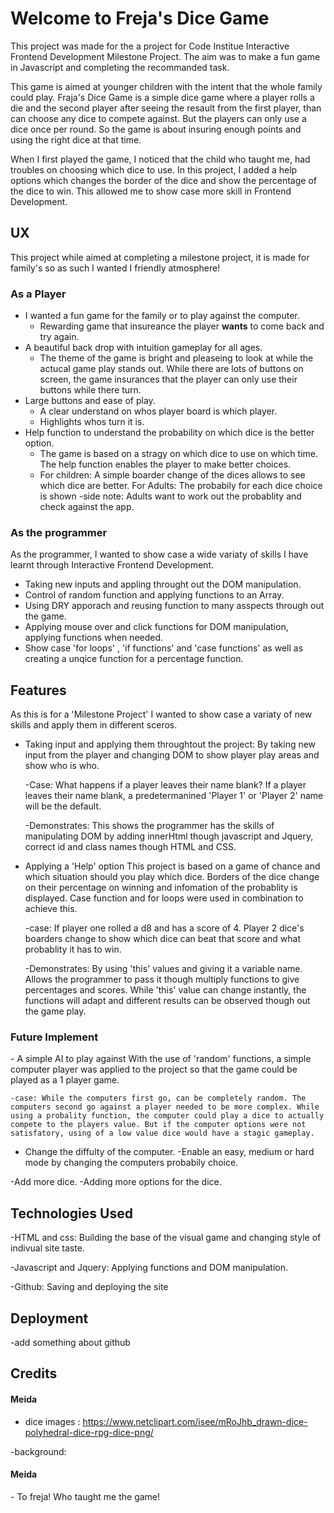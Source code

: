 # Welcome to Freja's Dice Game #

This project was made for the a project for Code Institue Interactive Frontend Development Milestone Project.
The aim was to make a fun game in Javascript and completing the recommanded task.

This game is aimed at younger children with the intent that the whole family could play. Fraja's Dice Game is a simple dice game where a player rolls a die and the second player after seeing the resault from the first player, than can choose any dice to compete against. But the players can only use a dice once per round. So the game is about insuring enough points and using the right dice at that time.

When I first played the game, I noticed that the child who taught me, had troubles on choosing which dice to use. In this project, I added a help options which changes the border of the dice and show the percentage of the dice to win. This allowed me to show case more skill in Frontend Development.



## UX ##
This project while aimed at completing a milestone project, it is made for family's so as such I wanted I friendly atmosphere!

### As a Player ### 

* I wanted a fun game for the family or to play against the computer.
    * Rewarding game that insureance the player **wants** to come back and try again.
* A beautiful back drop with intuition gameplay for all ages.
    * The theme of the game is bright and pleaseing to look at while the actucal game play stands out. While there are lots of buttons on screen, the game insurances that the player can only use their buttons while there turn. 
* Large buttons and ease of play.
    * A clear understand on whos player board is which player. 
    * Highlights whos turn it is.
* Help function to understand the probability on which dice is the better option.
    * The game is based on a stragy on which dice to use on which time. The help function enables the player to make better choices.
    * For children: A simple boarder change of the dices allows to see which dice are better.
    For Adults: The probabily for each dice choice is shown
    -side note: Adults want to work out the probablity and check against the app.

### As the programmer ### 
As the programmer, I wanted to show case a wide variaty of skills I have learnt through Interactive Frontend Development.

* Taking new inputs and appling throught out the DOM manipulation.
* Control of random function and applying functions to an Array.
* Using DRY apporach and reusing function to many asspects through out the game.
* Applying mouse over and click functions for DOM manipulation, applying functions when needed.
* Show case 'for loops' , 'if functions' and 'case functions' as well as creating a unqice function for a percentage function.


## Features ##
As this is for a 'Milestone Project' I wanted to show case a variaty of new skills and apply them in different sceros.

- Taking input and applying them throughtout the project:
    By taking new input from the player and changing DOM to show player play areas and show who is who.
    
    -Case: What happens if a player leaves their name blank?
    If a player leaves their name blank, a predetermanined 'Player 1' or 'Player 2' name will be the default. 

    -Demonstrates: This shows the programmer has the skills of manipulating DOM by adding innerHtml though javascript and Jquery, correct id and class names though HTML and CSS.  

- Applying a 'Help' option
    This project is based on a game of chance and which situation should you play which dice. 
    Borders of the dice change on their percentage on winning and infomation of the probablity is displayed.
    Case function and for loops were used in combination to achieve this.
    
    -case: If player one rolled a d8 and has a score of 4. Player 2 dice's boarders change to show which dice can beat that score and what probablity it has to win.

    -Demonstrates: By using 'this' values and giving it a variable name. Allows the programmer to pass it though multiply functions to give percentages and scores. While 'this' value can change instantly, the functions will adapt and different results can be observed though out the game play.




<h3>Future Implement</h3>
- A simple AI to play against
    With the use of 'random' functions, a simple computer player was applied to the project so that the game could be played as a 1 player game.
    
    -case: While the computers first go, can be completely random. The computers second go against a player needed to be more complex. While using a probality function, the computer could play a dice to actually compete to the players value. But if the computer options were not satisfatory, using of a low value dice would have a stagic gameplay.

- Change the diffulty of the computer.
    -Enable an easy, medium or hard mode by changing the computers probabily choice.

-Add more dice.
    -Adding more options for the dice.

    

<h2>Technologies Used</h2>     
-HTML and css: Building the base of the visual game and changing style of indivual site taste.

-Javascript and Jquery: Applying functions and DOM manipulation.

-Github: Saving and deploying the site 

<h2>Deployment</h2>
-add something about github

<h2>Credits</h2>
<h4>Meida</h4>

- dice images : https://www.netclipart.com/isee/mRoJhb_drawn-dice-polyhedral-dice-rpg-dice-png/

-background:

<h4>Meida</h4>
- To freja! Who taught me the game!

